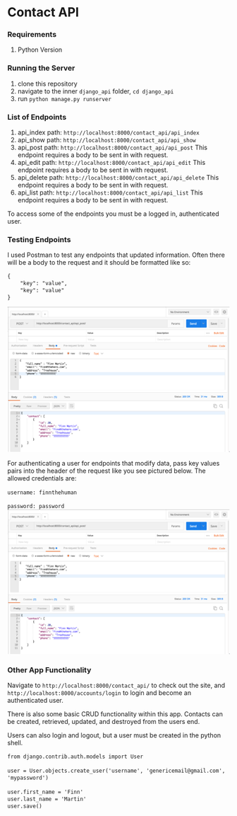 # Contact API

### Requirements
1. Python Version

### Running the Server
1. clone this repository
2. navigate to the inner `django_api` folder, `cd django_api`
3. run `python manage.py runserver`

### List of Endpoints
1. api_index path: `http://localhost:8000/contact_api/api_index`
2. api_show path: `http://localhost:8000/contact_api/api_show`
3. api_post path: `http://localhost:8000/contact_api/api_post` This endpoint requires a body to be sent in with request.
4. api_edit path: `http://localhost:8000/contact_api/api_edit` This endpoint requires a body to be sent in with request.
5. api_delete path: `http://localhost:8000/contact_api/api_delete` This endpoint requires a body to be sent in with request.
6. api_list path: `http://localhost:8000/contact_api/api_list` This endpoint requires a body to be sent in with request.

To access some of the endpoints you must be a logged in, authenticated user.

### Testing Endpoints
I used Postman to test any endpoints that updated information.
Often there will be a body to the request and it should be formatted like so:

```
{
	"key": "value",
	"key": "value"
}
```

![Alt text](postman_screenshot.png?raw=true "Postman Screenshot")

For authenticating a user for endpoints that modify data, pass key values pairs into the header of the request like you see pictured below.
The allowed credentials are:

`username: finnthehuman`

`password: password`
![Alt text](postman_screenshot.png?raw=true "Postman Screenshot")

### Other App Functionality
Navigate to `http://localhost:8000/contact_api/` to check out the site, and `http://localhost:8000/accounts/login` to login and become an authenticated user.

There is also some basic CRUD functionality within this app. Contacts can be created, retrieved, updated, and destroyed from the users end.

Users can also login and logout, but a user must be created in the python shell.

```
from django.contrib.auth.models import User

user = User.objects.create_user('username', 'genericemail@gmail.com', 'mypassword')

user.first_name = 'Finn'
user.last_name = 'Martin'
user.save()
```
